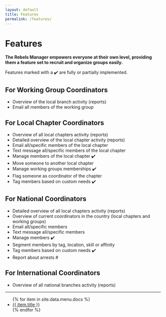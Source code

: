 ```yaml
---
layout: default
title: Features
permalink: /features/
---
```


# Features

**The Rebels Manager empowers everyone at their own level, providing them a feature set to recruit and organize groups easily.**

Features marked with a ✔️ are fully or partially implemented.

## For Working Group Coordinators

* Overview of the local branch activity (reports)
* Email all members of the working group

## For Local Chapter Coordinators

* Overview of all local chapters activity (reports)
* Detailed overview of the local chapter activity (reports)
* Email all/specific members of the local chapter
* Text message all/specific members of the local chapter
* Manage members of the local chapter ✔️
* Move someone to another local chapter
* Manage working groups memberships ✔️
* Flag someone as coordinator of the chapter
* Tag members based on custom needs ✔️

## For National Coordinators

* Detailed overview of all local chapters activity (reports)
* Overview of current coordinators in the country (local chapters and working groups)
* Email all/specific members
* Text message all/specific members
* Manage members ✔️
* Segment members by tag, location, skill or affinity
* Tag members based on custom needs ✔️
* Report about arrests #

## For International Coordinators

* Overview of all national branches activity (reports)

---

<ul>
   {% for item in site.data.menu.docs %}
      <li><a href="{{ item.url }}">{{ item.title }}</a></li>
   {% endfor %}
</ul>
